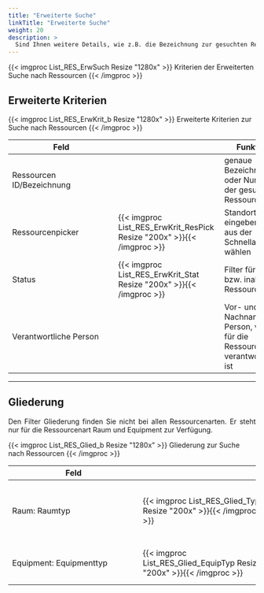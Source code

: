 ```yaml
---
title: "Erweiterte Suche"
linkTitle: "Erweiterte Suche"
weight: 20
description: >
  Sind Ihnen weitere Details, wie z.B. die Bezeichnung zur gesuchten Ressource bekannt, grenzen Sie das Ergebnis über die Erweiterte Suche weiter ein.
---
```

{{< imgproc List_RES_ErwSuch Resize "1280x" >}}
Kriterien der Erweiterten Suche nach Ressourcen
{{< /imgproc >}}

## Erweiterte Kriterien
{{< imgproc List_RES_ErwKrit_b Resize "1280x" >}}
Erweiterte Kriterien zur Suche nach Ressourcen
{{< /imgproc >}}

 |<div style="width:200px">Feld</div>|<div style="width:200px"></div>|Funktion|
 |---|---|---|
 |Ressourcen ID/Bezeichnung||genaue Bezeichnung oder Nummer der gesuchten Ressource|
 |Ressourcenpicker|{{< imgproc List_RES_ErwKrit_ResPick Resize "200x" >}}{{< /imgproc >}}|Standort eingeben oder aus der Schnellauswahl wählen|
 |Status|{{< imgproc List_RES_ErwKrit_Stat Resize "200x" >}}{{< /imgproc >}}|Filter für aktive bzw. inaktive Ressourcen|
 |Verantwortliche Person||Vor- und/oder Nachname der Person, welche für die Ressource verantwortlich ist|
---

## Gliederung
<p style="text-align: justify"> Den Filter Gliederung finden Sie nicht bei allen Ressourcenarten. Er steht nur für die Ressourcenart Raum und Equipment zur Verfügung. </p>

{{< imgproc List_RES_Glied_b Resize "1280x" >}}
Gliederung zur Suche nach Ressourcen
{{< /imgproc >}}

|<div style="width:250px">Feld</div>|<div style="width:250px"></div>|Funktion|
 |---|---|---|
 |Raum: Raumtyp|{{< imgproc List_RES_Glied_Typ Resize "200x" >}}{{< /imgproc >}}|Räume sind firemenspezifisch gegliedert </br> _z.B. Konferenzraum, Seminarraum,..._|
 |Equipment: Equipmenttyp|{{< imgproc List_RES_Glied_EquipTyp Resize "200x" >}}{{< /imgproc >}}|Typ des Equipments </br> _z.B. Beamer oder Flipchart_)|







